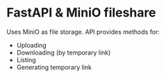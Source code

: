 # FastAPI & MiniO fileshare

Uses MiniO as file storage. API provides methods for:
- Uploading
- Downloading (by temporary link)
- Listing
- Generating temporary link